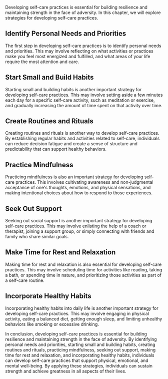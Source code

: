 
Developing self-care practices is essential for building resilience and maintaining strength in the face of adversity. In this chapter, we will explore strategies for developing self-care practices.

Identify Personal Needs and Priorities
--------------------------------------

The first step in developing self-care practices is to identify personal needs and priorities. This may involve reflecting on what activities or practices make you feel most energized and fulfilled, and what areas of your life require the most attention and care.

Start Small and Build Habits
----------------------------

Starting small and building habits is another important strategy for developing self-care practices. This may involve setting aside a few minutes each day for a specific self-care activity, such as meditation or exercise, and gradually increasing the amount of time spent on that activity over time.

Create Routines and Rituals
---------------------------

Creating routines and rituals is another way to develop self-care practices. By establishing regular habits and activities related to self-care, individuals can reduce decision fatigue and create a sense of structure and predictability that can support healthy behaviors.

Practice Mindfulness
--------------------

Practicing mindfulness is also an important strategy for developing self-care practices. This involves cultivating awareness and non-judgmental acceptance of one's thoughts, emotions, and physical sensations, and making intentional choices about how to respond to those experiences.

Seek Out Support
----------------

Seeking out social support is another important strategy for developing self-care practices. This may involve enlisting the help of a coach or therapist, joining a support group, or simply connecting with friends and family who share similar goals.

Make Time for Rest and Relaxation
---------------------------------

Making time for rest and relaxation is also essential for developing self-care practices. This may involve scheduling time for activities like reading, taking a bath, or spending time in nature, and prioritizing those activities as part of a self-care routine.

Incorporate Healthy Habits
--------------------------

Incorporating healthy habits into daily life is another important strategy for developing self-care practices. This may involve engaging in physical activity, eating a balanced diet, getting enough sleep, and limiting unhealthy behaviors like smoking or excessive drinking.

In conclusion, developing self-care practices is essential for building resilience and maintaining strength in the face of adversity. By identifying personal needs and priorities, starting small and building habits, creating routines and rituals, practicing mindfulness, seeking out support, making time for rest and relaxation, and incorporating healthy habits, individuals can develop self-care practices that support physical, emotional, and mental well-being. By applying these strategies, individuals can sustain strength and achieve greatness in all aspects of their lives.
